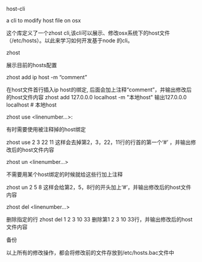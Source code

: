 host-cli

a cli to modify host file on osx

这个库定义了一个zhost cli,该cli可以展示、修改osx系统下的host文件（/etc/hosts）。以此来学习如何开发基于node 的cli。

zhost

展示目前的hosts配置

zhost add ip host -m “comment”

在host文件首行插入ip host的绑定, 后面会加上注释“comment”，并输出修改后的host文件内容 
zhost add 127.0.0.0 localhost -m "本地host" 
输出127.0.0.0 localhost # 本地host

zhost use <linenumber...>:

有时需要使用被注释掉的host绑定

zhost use 2 3 22 11 
这样会去掉第2，3，22，11行的行首的第一个‘#’ ，并输出修改后的host文件内容

zhost un <linenumber...>

不需要用某个host绑定的时候就给这些行加上注释

zhost un 2 5 8 
这样会给第2，5，8行的开头加上‘#’，并输出修改后的host文件内容

zhost del <linenumber...>

删除指定的行 
zhost del 1 2 3 10 33 
删除第1 2 3 10 33行，并输出修改后的host文件内容

备份

以上所有的修改操作，都会将修改前的文件存放到/etc/hosts.bac文件中
